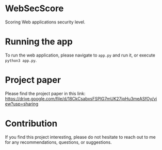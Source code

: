 # WebSecScore
Scoring Web applications security level.


# Running the app
To run the web application, please navigate to `app.py` and run it, or execute `python3 app.py`.

# Project paper

Please find the project paper in this link: https://drive.google.com/file/d/18CkCsabxsFSPlG7mUK27ipHu3meASfOy/view?usp=sharing

# Contribution
If you find this project interesting, please do not hesitate to reach out to me for any recommendations, questions, or suggestions.

